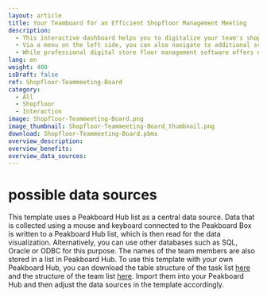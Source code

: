 ```yaml
---
layout: article
title: Your Teamboard for an Efficient Shopfloor Management Meeting
description: 
  - This interactive dashboard helps you to digitalize your team's shopfloor meetings and thus optimize your shopfloor management processes. This way, you always have an overview of all the outstanding tasks of your team. Using the dashboard, you can not only create new tasks and assign them to individual team members, but also edit existing tasks, for example, if they have reached a new processing status. Also, tasks can be completed or deleted. You operate the dashboard using a mouse and keyboard, which are simply connected to the Peakboard Box. The collected data is stored and persisted in a list in Peakboard Hub and can thus also be used for long-term evaluations of your production.
  - Via a menu on the left side, you can also navigate to additional screens that display relevant production key figures for your shopfloor meeting. In the template, these screens have been provided with information on important KPIs in production, such as safety and quality indicators and OEE values.
  - While professional digital store floor management software offers numerous additional functions, Peakboard impresses with its versatile application possibilities and simple usability. Peakboard offers the possibility to tailor your individual Shopfloor Board to the requirements of your team without any IT effort or prior knowledge. Our consulting team will be happy to support you.
lang: en
weight: 400
isDraft: false
ref: Shopfloor-Teammeeting-Board
category:
  - All
  - Shopfloor
  - Interaction
image: Shopfloor-Teammeeting-Board.png
image_thumbnail: Shopfloor-Teammeeting-Board_thumbnail.png
download: Shopfloor-Teammeeting-Board.pbmx
overview_description:
overview_benefits:
overview_data_sources:
---
```

# possible data sources
This template uses a Peakboard Hub list as a central data source. Data that is collected using a mouse and keyboard connected to the Peakboard Box is written to a Peakboard Hub list, which is then read for the data visualization. Alternatively, you can use other databases such as SQL, Oracle or ODBC for this purpose. The names of the team members are also stored in a list in Peakboard Hub. To use this template with your own Peakboard Hub, you can download the table structure of the task list <a href="Tasks.txt" class="inline" download>here</a> and the structure of the team list <a href="Team.txt" class="inline" download>here</a>. Import them into your Peakboard Hub and then adjust the data sources in the template accordingly.


